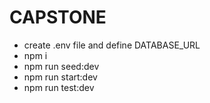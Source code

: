 # CAPSTONE

- create .env file and define DATABASE_URL
- npm i
- npm run seed:dev
- npm run start:dev
- npm run test:dev
